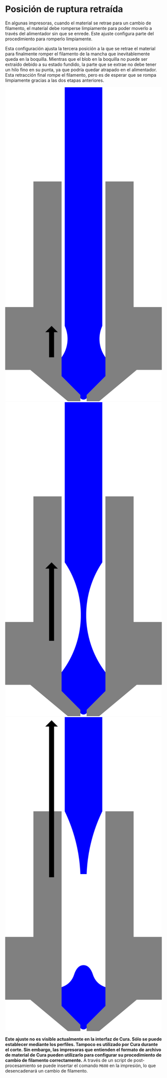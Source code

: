 Posición de ruptura retraída
====
En algunas impresoras, cuando el material se retrae para un cambio de filamento, el material debe romperse limpiamente para poder moverlo a través del alimentador sin que se enrede. Este ajuste configura parte del procedimiento para romperlo limpiamente.

Esta configuración ajusta la tercera posición a la que se retrae el material para finalmente romper el filamento de la mancha que inevitablemente queda en la boquilla. Mientras que el blob en la boquilla no puede ser extraído debido a su estado fundido, la parte que se extrae no debe tener un hilo fino en su punta, ya que podría quedar atrapado en el alimentador. Esta retracción final rompe el filamento, pero es de esperar que se rompa limpiamente gracias a las dos etapas anteriores.

![En primer lugar, el material se retrae para que deje de rezumar](../images/filament_switch_anti_ooze.svg)
![En segundo lugar, el filamento se retrae lentamente para dibujar un hilo fino que sea fácil de romper y dejar que este hilo se solidifique](../images/filament_switch_break_preparation.svg)
![En tercer lugar, el filamento se retrae rápidamente para romperlo](../images/filament_switch_break.svg)

**Este ajuste no es visible actualmente en la interfaz de Cura. Sólo se puede establecer mediante los perfiles. Tampoco es utilizado por Cura durante el corte. Sin embargo, las impresoras que entienden el formato de archivo de material de Cura pueden utilizarlo para configurar su procedimiento de cambio de filamento correctamente.** A través de un script de post-procesamiento se puede insertar el comando `M600` en la impresión, lo que desencadenará un cambio de filamento.